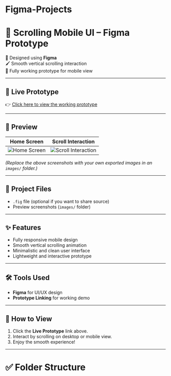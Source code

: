 # Figma-Projects


# 📱 Scrolling Mobile UI – Figma Prototype

🎨 Designed using **Figma**  
🖌️ Smooth vertical scrolling interaction  
🔗 Fully working prototype for mobile view

---

## 🚀 Live Prototype

👉 [Click here to view the working prototype](https://www.figma.com/proto/3mJi91cMJVAc2qV4oJ7L7i/Scrolling?node-id=0-1&t=EYxC1NW5rtg1xjLG-1)

---

## 📸 Preview

| Home Screen | Scroll Interaction |
| :---------: | :-----------------: |
| ![Home Screen](./images/home.png) | ![Scroll Interaction](./images/scroll.png) |

*(Replace the above screenshots with your own exported images in an `images/` folder.)*

---

## 📂 Project Files

- `.fig` file (optional if you want to share source)
- Preview screenshots (`images/` folder)

---

## ✨ Features

- Fully responsive mobile design
- Smooth vertical scrolling animation
- Minimalistic and clean user interface
- Lightweight and interactive prototype

---

## 🛠️ Tools Used

- **Figma** for UI/UX design
- **Prototype Linking** for working demo

---

## 📢 How to View

1. Click the **Live Prototype** link above.
2. Interact by scrolling on desktop or mobile view.
3. Enjoy the smooth experience!

---

# ✅ Folder Structure

